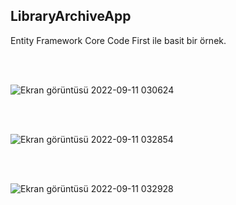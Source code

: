 ## LibraryArchiveApp
Entity Framework Core Code First ile basit bir örnek.

<br><br>

![Ekran görüntüsü 2022-09-11 030624](https://user-images.githubusercontent.com/96810885/189506384-0ada5512-c3f7-4dc4-a985-830296093fcc.png)

<br><br>

![Ekran görüntüsü 2022-09-11 032854](https://user-images.githubusercontent.com/96810885/189506387-7cf3dcb6-4382-470d-99b7-094f6b93d9c3.png)

<br><br>

![Ekran görüntüsü 2022-09-11 032928](https://user-images.githubusercontent.com/96810885/189506393-543c3e02-f933-42b0-88e1-d1101a2b8728.png)


